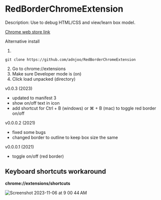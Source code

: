 # RedBorderChromeExtension
Description: Use to debug HTML/CSS and view/learn box model.

[Chrome web store link](https://chrome.google.com/webstore/detail/red-border-chrome-extensi/cgbdhepdbbcdfdlopicohifabajofjbg)

Alternative install

1.
```
git clone https://github.com/adnjoo/RedBorderChromeExtension
```
2. Go to chrome://extensions
3. Make sure Developer mode is (on)
4. Click load unpacked (directory)

v0.0.3 (2023)
- updated to manifest 3
- show on/off text in icon
- add shortcut for Ctrl + B (windows) or ⌘ + B (mac) to toggle red border on/off

v0.0.0.2 (2021)
- fixed some bugs 
- changed border to outline to keep box size the same

v0.0.0.1 (2021)
- toggle on/off (red border)

## Keyboard shortcuts workaround

**chrome://extensions/shortcuts**

![Screenshot 2023-11-06 at 9 00 44 AM](https://github.com/adnjoo/RedBorderChromeExtension/assets/22807629/78ec08c6-f06f-4616-8fa5-a82ecc240a1c)
